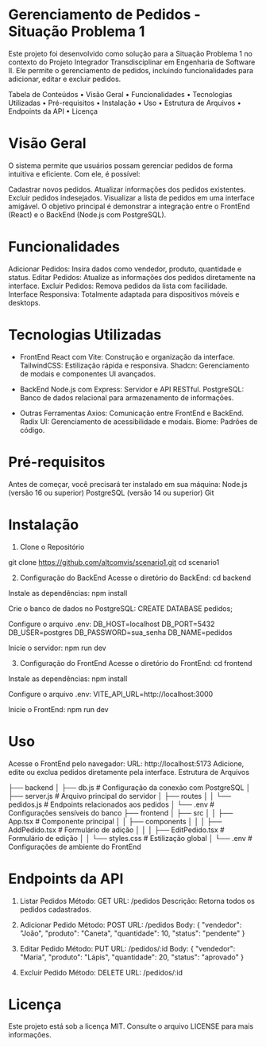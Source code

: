 # Gerenciamento de Pedidos - Situação Problema 1

Este projeto foi desenvolvido como solução para a Situação Problema 1 
no contexto do Projeto Integrador Transdisciplinar em Engenharia de Software II. 
Ele permite o gerenciamento de pedidos, incluindo funcionalidades para adicionar, 
editar e excluir pedidos.


Tabela de Conteúdos
• Visão Geral
• Funcionalidades
• Tecnologias Utilizadas
• Pré-requisitos
• Instalação
• Uso
• Estrutura de Arquivos
• Endpoints da API
• Licença


# Visão Geral
O sistema permite que usuários possam gerenciar pedidos de forma intuitiva e eficiente. Com ele, é possível:

Cadastrar novos pedidos.
Atualizar informações dos pedidos existentes.
Excluir pedidos indesejados.
Visualizar a lista de pedidos em uma interface amigável.
O objetivo principal é demonstrar a integração entre o FrontEnd (React) e o BackEnd (Node.js com PostgreSQL).

# Funcionalidades
Adicionar Pedidos: Insira dados como vendedor, produto, quantidade e status.
Editar Pedidos: Atualize as informações dos pedidos diretamente na interface.
Excluir Pedidos: Remova pedidos da lista com facilidade.
Interface Responsiva: Totalmente adaptada para dispositivos móveis e desktops.

# Tecnologias Utilizadas
- FrontEnd
React com Vite: Construção e organização da interface.
TailwindCSS: Estilização rápida e responsiva.
Shadcn: Gerenciamento de modais e componentes UI avançados.

- BackEnd
Node.js com Express: Servidor e API RESTful.
PostgreSQL: Banco de dados relacional para armazenamento de informações.

- Outras Ferramentas
Axios: Comunicação entre FrontEnd e BackEnd.
Radix UI: Gerenciamento de acessibilidade e modais.
Biome: Padrões de código.

# Pré-requisitos
Antes de começar, você precisará ter instalado em sua máquina:
Node.js (versão 16 ou superior)
PostgreSQL (versão 14 ou superior)
Git

# Instalação
1. Clone o Repositório

git clone https://github.com/altcomvis/scenario1.git
  cd scenario1

2. Configuração do BackEnd
Acesse o diretório do BackEnd:
  cd backend

Instale as dependências:
  npm install

Crie o banco de dados no PostgreSQL:
  CREATE DATABASE pedidos;

Configure o arquivo .env:
  DB_HOST=localhost
  DB_PORT=5432
  DB_USER=postgres
  DB_PASSWORD=sua_senha
  DB_NAME=pedidos

Inicie o servidor:
npm run dev

3. Configuração do FrontEnd
Acesse o diretório do FrontEnd:
cd frontend

Instale as dependências:
npm install

Configure o arquivo .env:
VITE_API_URL=http://localhost:3000

Inicie o FrontEnd:
npm run dev

# Uso
Acesse o FrontEnd pelo navegador:
URL: http://localhost:5173
Adicione, edite ou exclua pedidos diretamente pela interface.
Estrutura de Arquivos

├── backend
│   ├── db.js                     # Configuração da conexão com PostgreSQL
│   ├── server.js                 # Arquivo principal do servidor
│   ├── routes
│   │   └── pedidos.js            # Endpoints relacionados aos pedidos
│   └── .env                      # Configurações sensíveis do banco
├── frontend
│   ├── src
│   │   ├── App.tsx               # Componente principal
│   │   ├── components
│   │   │   ├── AddPedido.tsx     # Formulário de adição
│   │   │   ├── EditPedido.tsx    # Formulário de edição
│   │   └── styles.css            # Estilização global
│   └── .env                      # Configurações de ambiente do FrontEnd

# Endpoints da API
1. Listar Pedidos
Método: GET
URL: /pedidos
Descrição: Retorna todos os pedidos cadastrados.

2. Adicionar Pedido
Método: POST
URL: /pedidos
Body:
{
  "vendedor": "João",
  "produto": "Caneta",
  "quantidade": 10,
  "status": "pendente"
}

3. Editar Pedido
Método: PUT
URL: /pedidos/:id
Body:
{
  "vendedor": "Maria",
  "produto": "Lápis",
  "quantidade": 20,
  "status": "aprovado"
}

4. Excluir Pedido
Método: DELETE
URL: /pedidos/:id

# Licença
Este projeto está sob a licença MIT. 
Consulte o arquivo LICENSE para mais informações.

